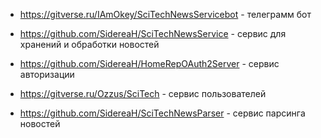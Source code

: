 - https://gitverse.ru/IAmOkey/SciTechNewsServicebot - телеграмм бот

- https://github.com/SidereaH/SciTechNewsService - сервис для хранений и обработки новостей

- https://github.com/SidereaH/HomeRepOAuth2Server - сервис авторизации 

- https://gitverse.ru/Ozzus/SciTech - сервис пользователей 

- https://github.com/SidereaH/SciTechNewsParser - сервис парсинга новостей 

